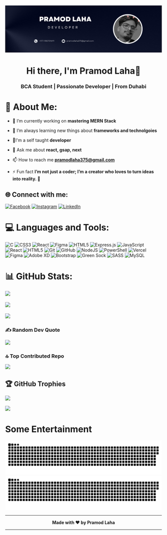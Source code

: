 ![logo](https://github.com/pramodlaha08/pramodlaha08/blob/main/coverphoto.png)
<h1 align="center">Hi there, I'm Pramod Laha👋</h1>
<h3 align="center">BCA Student | Passionate Developer | From Duhabi</h3>

# 💫 About Me:
- 🔭 I’m currently working on **mastering MERN Stack**

- 🌱 I’m always learning new things about **frameworks and technolgoies**

- 👯I'm a self taught **developer**

- 💬 Ask me about **react, gsap, next** 

- 📫 How to reach me **pramodlaha375@gmail.com**

- ⚡ Fun fact **I’m not just a coder; I’m a creator who loves to turn ideas into reality. 🚀**

## 🌐 Connect with me:
[![Facebook](https://img.shields.io/badge/Facebook-%231877F2.svg?logo=Facebook&logoColor=white)](https://www.facebook.com/profile.php?id=61559807057926) [![Instagram](https://img.shields.io/badge/Instagram-%23E4405F.svg?logo=Instagram&logoColor=white)](https://www.instagram.com/pramodlaha08/) [![LinkedIn](https://img.shields.io/badge/LinkedIn-%230077B5.svg?logo=linkedin&logoColor=white)](https://www.linkedin.com/in/pramod-laha-2869552b5/) 

# 💻 Languages and Tools:
![C](https://img.shields.io/badge/c-%2300599C.svg?style=for-the-badge&logo=c&logoColor=white) ![CSS3](https://img.shields.io/badge/css3-%231572B6.svg?style=for-the-badge&logo=css3&logoColor=white) ![React](https://img.shields.io/badge/react-%2320232a.svg?style=for-the-badge&logo=react&logoColor=%2361DAFB) ![Figma](https://img.shields.io/badge/figma-%23F24E1E.svg?style=for-the-badge&logo=figma&logoColor=white) ![HTML5](https://img.shields.io/badge/html5-%23E34F26.svg?style=for-the-badge&logo=html5&logoColor=white) ![Express.js](https://img.shields.io/badge/express.js-%23404d59.svg?style=for-the-badge&logo=express&logoColor=%2361DAFB) ![JavaScript](https://img.shields.io/badge/javascript-%23323330.svg?style=for-the-badge&logo=javascript&logoColor=%23F7DF1E) ![React](https://img.shields.io/badge/react-%2320232a.svg?style=for-the-badge&logo=react&logoColor=%2361DAFB) ![HTML5](https://img.shields.io/badge/html5-%23E34F26.svg?style=for-the-badge&logo=html5&logoColor=white) ![Git](https://img.shields.io/badge/git-%23F05033.svg?style=for-the-badge&logo=git&logoColor=white) ![GitHub](https://img.shields.io/badge/github-%23121011.svg?style=for-the-badge&logo=github&logoColor=white) ![NodeJS](https://img.shields.io/badge/node.js-6DA55F?style=for-the-badge&logo=node.js&logoColor=white) ![PowerShell](https://img.shields.io/badge/PowerShell-%235391FE.svg?style=for-the-badge&logo=powershell&logoColor=white) ![Vercel](https://img.shields.io/badge/vercel-%23000000.svg?style=for-the-badge&logo=vercel&logoColor=white) ![Figma](https://img.shields.io/badge/figma-%23F24E1E.svg?style=for-the-badge&logo=figma&logoColor=white) ![Adobe XD](https://img.shields.io/badge/Adobe%20XD-470137?style=for-the-badge&logo=Adobe%20XD&logoColor=#FF61F6) ![Bootstrap](https://img.shields.io/badge/bootstrap-%238511FA.svg?style=for-the-badge&logo=bootstrap&logoColor=white) ![Green Sock](https://img.shields.io/badge/green%20sock-88CE02?style=for-the-badge&logo=greensock&logoColor=white) ![SASS](https://img.shields.io/badge/SASS-hotpink.svg?style=for-the-badge&logo=SASS&logoColor=white) ![MySQL](https://img.shields.io/badge/mysql-4479A1.svg?style=for-the-badge&logo=mysql&logoColor=white)

# 📊 GitHub Stats:
![](https://github-readme-stats.vercel.app/api?username=pramodlaha08&theme=tokyonight&bg_color=00000000&hide_border=false&include_all_commits=true&count_private=true&show_icons=true&locale&show=prs_merged,prs_merged_percentage&rank_icon=github
)<br/><br/>
![](https://github-readme-streak-stats.herokuapp.com/?user=pramodlaha08&theme=default&bg_color=00000000&hide_border=false&text_bold=true)<br/><br/>
![](https://github-readme-stats.vercel.app/api/top-langs/?username=pramodlaha08&theme=tokyonight&bg_color=00000000&hide_border=false&include_all_commits=false&count_private=true&layout=compact&text_bold=true)

### ✍️ Random Dev Quote
![](https://quotes-github-readme.vercel.app/api?type=horizontal&theme=tokyonight&bg_color=00000000&text_bold=true)

### 🔝 Top Contributed Repo
![](https://github-contributor-stats.vercel.app/api?username=pramodlaha08&limit=5&theme=tokyonight&bg_color=00000000&combine_all_yearly_contributions=true&show_icons=true&locale)

## 🏆 GitHub Trophies
![](https://github-profile-trophy.vercel.app/?username=pramodlaha08&theme=radical&no-frame=false&no-bg=false&margin-w=4) <br/>

[![](https://visitcount.itsvg.in/api?id=pramodlaha08&icon=7&color=6)](https://visitcount.itsvg.in)

# Some Entertainment
![github contribution grid snake animation](https://raw.githubusercontent.com/pramodlaha08/pramodlaha08/output/github-contribution-grid-snake-dark.svg#gh-dark-mode-only)
![github contribution grid snake animation](https://raw.githubusercontent.com/pramodlaha08/pramodlaha08/output/github-contribution-grid-snake.svg#gh-light-mode-only)

---
<p align="center"><strong>Made with ❤️ by Pramod Laha</strong></p>

---
